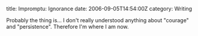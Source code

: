 title: Impromptu: Ignorance
date: 2006-09-05T14:54:00Z
category: Writing

Probably the thing is… I don't really understood anything about "courage" and "persistence". Therefore I'm where I am now.
